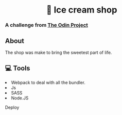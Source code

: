 <h1 align="center">🍨 Ice cream shop</h1>
<h3>A challenge from <a href="https://www.theodinproject.com/">The Odin Project</a></h3>
<h2>About</h2>
<p>The shop was make to bring the sweetest part of life.</p>
<h2>💻 Tools</h2>
<li>Webpack to deal with all the bundler.</li>
<li>Js</li>
<li>SASS</li>
<li>Node.JS</li>
<p><a>Deploy</a></p>
